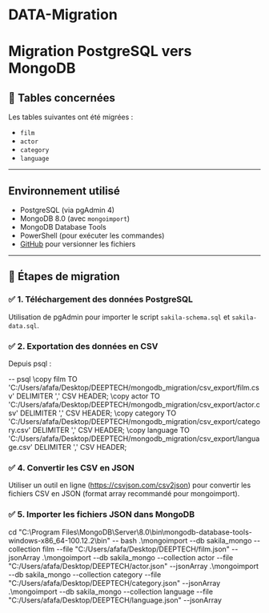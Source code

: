 # DATA-Migration
# Migration PostgreSQL vers MongoDB
## 📌 Tables concernées

Les tables suivantes ont été migrées :
- `film`
- `actor`
- `category`
- `language`

---
## Environnement utilisé

- PostgreSQL (via pgAdmin 4)
- MongoDB 8.0 (avec `mongoimport`)
- MongoDB Database Tools
- PowerShell (pour exécuter les commandes)
- [GitHub](https://github.com) pour versionner les fichiers

---
## 🔄 Étapes de migration

### ✅ 1. Téléchargement des données PostgreSQL
Utilisation de pgAdmin pour importer le script `sakila-schema.sql` et `sakila-data.sql`.

### ✅ 2. Exportation des données en CSV

Depuis psql :

-- psql
\copy film TO 'C:/Users/afafa/Desktop/DEEPTECH/mongodb_migration/csv_export/film.csv' DELIMITER ',' CSV HEADER;
\copy actor TO 'C:/Users/afafa/Desktop/DEEPTECH/mongodb_migration/csv_export/actor.csv' DELIMITER ',' CSV HEADER;
\copy category TO 'C:/Users/afafa/Desktop/DEEPTECH/mongodb_migration/csv_export/category.csv' DELIMITER ',' CSV HEADER;
\copy language TO 'C:/Users/afafa/Desktop/DEEPTECH/mongodb_migration/csv_export/language.csv' DELIMITER ',' CSV HEADER;

### ✅ 4. Convertir les CSV en JSON

Utiliser un outil en ligne (https://csvjson.com/csv2json) pour convertir les fichiers CSV en JSON (format array recommandé pour mongoimport).

### ✅ 5. Importer les fichiers JSON dans MongoDB

cd "C:\Program Files\MongoDB\Server\8.0\bin\mongodb-database-tools-windows-x86_64-100.12.2\bin"
-- bash
.\mongoimport --db sakila_mongo --collection film --file "C:/Users/afafa/Desktop/DEEPTECH/film.json" --jsonArray
.\mongoimport --db sakila_mongo --collection actor --file "C:/Users/afafa/Desktop/DEEPTECH/actor.json" --jsonArray
.\mongoimport --db sakila_mongo --collection category --file "C:/Users/afafa/Desktop/DEEPTECH/category.json" --jsonArray
.\mongoimport --db sakila_mongo --collection language --file "C:/Users/afafa/Desktop/DEEPTECH/language.json" --jsonArray
